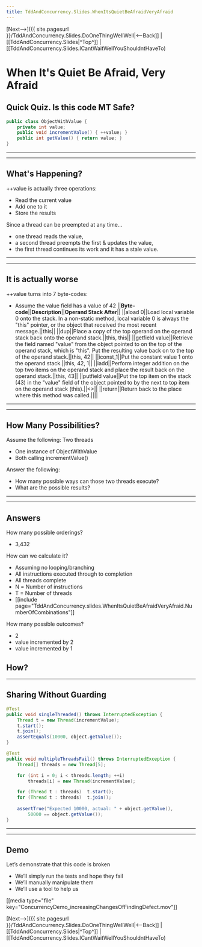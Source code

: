 ```yaml
---
title: TddAndConcurrency.Slides.WhenItsQuietBeAfraidVeryAfraid
---
```

[Next-->]({{ site.pagesurl }}/TddAndConcurrency.Slides.DoOneThingWellWell|<--Back]] | [[TddAndConcurrency.Slides|^Top^]] | [[TddAndConcurrency.Slides.ICantWaitWellYouShouldntHaveTo)

# When It's Quiet Be Afraid, Very Afraid

## Quick Quiz. Is this code MT Safe?
```java
public class ObjectWithValue {
    private int value;
    public void incrementValue() { ++value; }
    public int getValue() { return value; }
}
```
----
----
## What's Happening?
++value is actually three operations:
* Read the current value 
* Add one to it
* Store the results

Since a thread can be preempted at any time…
* one thread reads the value, 
* a second thread preempts the first & updates the value, 
* the first thread continues its work and it has a stale value.
----
----
## It is actually worse
++value turns into 7 byte-codes:
* Assume the value field has a value of 42
||**Byte-code**||**Description**||**Operand Stack After**||
||aload 0||Load local variable 0 onto the stack. In a non-static method, local variable 0 is always the "this" pointer, or the object that received the most recent message.||this||
||dup||Place a copy of the top operand on the operand stack back onto the operand stack.||this, this||
||getfield value||Retrieve the field named "value" from the object pointed to on the top of the operand stack, which is "this". Put the resulting value back on to the top of the operand stack.||this, 42||
||iconst_1||Put the constant value 1 onto the operand stack.||this, 42, 1||
||iadd||Perform integer addition on the top two items on the operand stack and place the result back on the operand stack.||this, 43||
||putfield value||Put the top item on the stack (43) in the "value" field of the object pointed to by the next to top item on the operand stack (this).||<<empty>>||
||return||Return back to the place where this method was called.||||
----
----
## How Many Possibilities?
Assume the following:
Two threads
* One instance of ObjectWithValue
* Both calling incrementValue()

Answer the following:
* How many possible ways can those two threads execute?
* What are the possible results?
----
----
## Answers
How many possible orderings?
* 3,432

How can we calculate it?
* Assuming no looping/branching
* All instructions executed through to completion
* All threads complete
* N = Number of instructions
* T = Number of threads
* [[include page="TddAndConcurrency.slides.WhenItsQuietBeAfraidVeryAfraid.NumberOfCombinations"]]

How many possible outcomes?
* 2
* value incremented by 2
* value incremented by 1

How?
----
----
## Sharing Without Guarding
```java
@Test
public void singleThreaded() throws InterruptedException {
    Thread t = new Thread(incrementValue);
    t.start();
    t.join();
    assertEquals(10000, object.getValue());
}

@Test
public void multipleThreadsFail() throws InterruptedException {
    Thread[] threads = new Thread[5];

    for (int i = 0; i < threads.length; ++i)
        threads[i] = new Thread(incrementValue);

    for (Thread t : threads)  t.start();
    for (Thread t : threads)  t.join();
        
    assertTrue("Expected 10000, actual: " + object.getValue(),
        50000 == object.getValue());
}
```
----
----
## Demo
Let’s demonstrate that this code is broken
* We’ll simply run the tests and hope they fail
* We’ll manually manipulate them
* We’ll use a tool to help us

[[media type="file" key="ConcurrencyDemo_increasingChangesOfFindingDefect.mov"]]

[Next-->]({{ site.pagesurl }}/TddAndConcurrency.Slides.DoOneThingWellWell|<--Back]] | [[TddAndConcurrency.Slides|^Top^]] | [[TddAndConcurrency.Slides.ICantWaitWellYouShouldntHaveTo)

